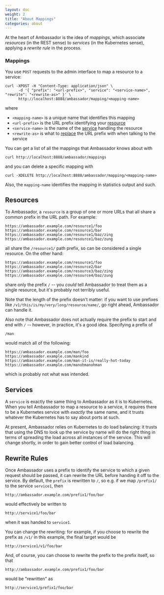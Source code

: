 ```yaml
---
layout: doc
weight: 2
title: "About Mappings"
categories: about
---
```


At the heart of Ambassador is the idea of _mappings_, which associate _resources_ (in the REST sense) to _services_ (in the Kubernetes sense), applying a _rewrite rule_ in the process.

### Mappings

You use `POST` requests to the admin interface to map a resource to a service:

```
curl -XPOST -H "Content-Type: application/json" \
      -d '{ "prefix": "<url-prefix>", "service": "<service-name>", "rewrite": "<rewrite-as>" }' \
      http://localhost:8888/ambassador/mapping/<mapping-name>
```

where

- `<mapping-name>` is a unique name that identifies this mapping
- `<url-prefix>` is the URL prefix identifying your [resource](#resources)
- `<service-name>` is the name of the [service](#services) handling the resource
- `<rewrite-as>` is what to [replace](#rewriting) the URL prefix with when talking to the service

You can get a list of all the mappings that Ambassador knows about with

```
curl http://localhost:8888/ambassador/mappings
```

and you can delete a specific mapping with

```
curl -XDELETE http://localhost:8888/ambassador/mapping/<mapping-name>
```

Also, the `mapping-name` identifies the mapping in statistics output and such.

## <a name="resources">Resources</a>

To Ambassador, a `resource` is a group of one or more URLs that all share a common prefix in the URL path. For example:

```
https://ambassador.example.com/resource1/foo
https://ambassador.example.com/resource1/bar
https://ambassador.example.com/resource1/baz/zing
https://ambassador.example.com/resource1/baz/zung
```

all share the `/resource1/` path prefix, so can be considered a single resource. On the other hand:

```
https://ambassador.example.com/resource1/foo
https://ambassador.example.com/resource2/bar
https://ambassador.example.com/resource3/baz/zing
https://ambassador.example.com/resource4/baz/zung
```

share only the prefix `/` -- you _could_ tell Ambassador to treat them as a single resource, but it's probably not terribly useful.

Note that the length of the prefix doesn't matter: if you want to use prefixes like `/v1/this/is/my/very/long/resource/name/`, go right ahead, Ambassador can handle it. 

Also note that Ambassador does not actually require the prefix to start and end with `/` -- however, in practice, it's a good idea. Specifying a prefix of

```
/man
```

would match all of the following:

```
https://ambassador.example.com/man/foo
https://ambassador.example.com/mankind
https://ambassador.example.com/man-it-is/really-hot-today
https://ambassador.example.com/manohmanohman
```

which is probably not what was intended.

## <a name="services">Services</a>

A `service` is exactly the same thing to Ambassador as it is to Kubernetes. When you tell Ambassador to map a resource to a service, it requires there to be a Kubernetes service with _exactly_ the same name, and it trusts whatever the Kubernetes has to say about ports at such.

At present, Ambassador relies on Kubernetes to do load balancing: it trusts that using the DNS to look up the service by name will do the right thing in terms of spreading the load across all instances of the service. This will change shortly, in order to gain better control of load balancing.

## <a name="rewriting">Rewrite Rules</a>

Once Ambassador uses a prefix to identify the service to which a given request should be passed, it can rewrite the URL before handing it off to the service. By default, the `prefix` is rewritten to `/`, so e.g. if we map `/prefix1/` to the service `service1`, then

```
http://ambassador.example.com/prefix1/foo/bar
```

would effectively be written to

```
http://service1/foo/bar
```

when it was handed to `service1`.

You can change the rewriting: for example, if you choose to rewrite the prefix as `/v1/` in this example, the final target would be

```
http://service1/v1/foo/bar
```

And, of course, you can choose to rewrite the prefix to the prefix itself, so that

```
http://ambassador.example.com/prefix1/foo/bar
```

would be "rewritten" as

```
http://service1/prefix1/foo/bar
```
